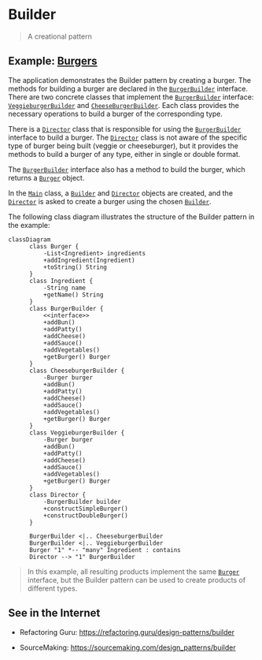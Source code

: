 # Builder

> A creational pattern

## Example: [Burgers](../../src/main/java/builder/burgers)

The application demonstrates the Builder pattern by creating a burger. The methods for building a burger are declared in the [`BurgerBuilder`](../../src/main/java/builder/burgers/BurgerBuilder.java) interface. There are two concrete classes that implement the [`BurgerBuilder`](../../src/main/java/builder/burgers/BurgerBuilder.java) interface: [`VeggieburgerBuilder`](../../src/main/java/builder/burgers/VeggieburgerBuilder.java) and [`CheeseBurgerBuilder`](../../src/main/java/builder/burgers/BurgerBuilder.java). Each class provides the necessary operations to build a burger of the corresponding type.

There is a [`Director`](../../src/main/java/builder/burgers/Director.java) class that is responsible for using the [`BurgerBuilder`](../../src/main/java/builder/burgers/BurgerBuilder.java) interface to build a burger. The [`Director`](../../src/main/java/builder/burgers/Director.java) class is not aware of the specific type of burger being built (veggie or cheeseburger), but it provides the methods to build a burger of any type, either in single or double format.

The [`BurgerBuilder`](../../src/main/java/builder/burgers/BurgerBuilder.java) interface also has a method to build the burger, which returns a [`Burger`](../../src/main/java/builder/burgers/Burger.java) object.

In the [`Main`](../../src/main/java/builder/burgers/Main.java) class, a [`Builder`](../../src/main/java/builder/burgers/Builder.java) and [`Director`](../../src/main/java/builder/burgers/Director.java) objects are created, and the [`Director`](../../src/main/java/builder/burgers/Director.java) is asked to create a burger using the chosen [`Builder`](../../src/main/java/builder/burgers/Builder.java).

The following class diagram illustrates the structure of the Builder pattern in the example:

```mermaid
classDiagram
      class Burger {
          -List<Ingredient> ingredients
          +addIngredient(Ingredient)
          +toString() String
      }
      class Ingredient {
          -String name
          +getName() String
      }
      class BurgerBuilder {
          <<interface>>
          +addBun()
          +addPatty()
          +addCheese()
          +addSauce()
          +addVegetables()
          +getBurger() Burger
      }
      class CheeseburgerBuilder {
          -Burger burger
          +addBun()
          +addPatty()
          +addCheese()
          +addSauce()
          +addVegetables()
          +getBurger() Burger
      }
      class VeggieburgerBuilder {
          -Burger burger
          +addBun()
          +addPatty()
          +addCheese()
          +addSauce()
          +addVegetables()
          +getBurger() Burger
      }
      class Director {
          -BurgerBuilder builder
          +constructSimpleBurger()
          +constructDoubleBurger()
      }
      
      BurgerBuilder <|.. CheeseburgerBuilder
      BurgerBuilder <|.. VeggieburgerBuilder
      Burger "1" *-- "many" Ingredient : contains
      Director --> "1" BurgerBuilder
```

> In this example, all resulting products implement the same [`Burger`](../../src/main/java/builder/burgers/Burger.java) interface, but the Builder pattern can be used to create products of different types.



## See in the Internet

- Refactoring Guru: https://refactoring.guru/design-patterns/builder

- SourceMaking: https://sourcemaking.com/design_patterns/builder





